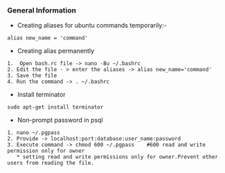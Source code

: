 ### General Information
* Creating aliases for ubuntu commands temporarily:-
```
alias new_name = 'command'
```
*  Creating alias permanently
```
1.  Open bash.rc file -> nano -Bu ~/.bashrc
2. Edit the file - > enter the aliases -> alias new_name='command'
3. Save the file
4. Run the command -> . ~/.bashrc
```
* Install terminator
```
sudo apt-get install terminator
```
* Non-prompt password in psql
```
1. nano ~/.pgpass
2. Provide -> localhost:port:database:user_name:password
3. Execute command -> chmod 600 ~/.pgpass    #600 read and write permission only for owner
   * setting read and write permissions only for owner.Prevent other users from reading the file.
```